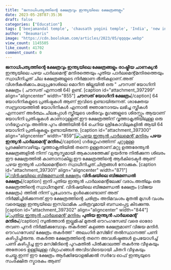 ```yaml
---
title: "ജനാധിപത്യത്തിന്റെ ക്ഷേത്രവും ഇന്ത്യയിലെ ക്ഷേത്രങ്ങളും"
date: 2023-05-28T07:35:36
draft: false
categories: ["Education"]
tags: ['beejamandal temple', 'chausath yogini temple', 'India', 'new indian parliament', 'old indian parliamet']
author: "Beaumaris"
image: "https://cdn.boolokam.com/articles/2023/05/qqqqw.webp"
view_count: 1145505
like_count: 41702
comment_count: 0
---
```


**ജനാധിപത്യത്തിന്റെ ക്ഷേത്രവും ഇന്ത്യയിലെ ക്ഷേത്രങ്ങളും** **രാഷ്ട്രീയ ചാണക്യൻ** ഇന്ത്യയിലെ പഴയ പാർലമെന്റ് മന്ദിരത്തെയും പുതിയ പാർലമെന്റ്മന്ദിരത്തെയും സ്വാധീനിച്ചത് ചില ക്ഷേത്രങ്ങളുടെ നിർമ്മാണ രീതികളാണ്.അത് വിശദീകരിക്കാം.മധ്യപ്രദേശിലെ മൊറീന ജില്ലയിൽ ഒരു " ചൗസത് യോഗിനി ക്ഷേത്രം ( ചൗസത് എന്നാൽ 64) ഉണ്ട്. [caption id="attachment_397299" align="aligncenter" width="855"][](https://cdn.boolokam.com/articles/2023/05/qqqqw.webp) **ചൗസത് യോഗിനി ക്ഷേത്രം**[/caption] 64 യോഗിനികളുടെ പ്രതിഷ്ഠകൾ ആണ് ഇവിടെ ഉണ്ടായിരുന്നത്. ശാക്തേയ സമ്പ്രദായത്തിൽ യോഗിനികൾ എന്നാൽ ജ്ഞാനോദയം ലഭിച്ച സ്ത്രീകൾ എന്നാണ് അർത്ഥം.ചിലപ്പോൾ സ്ത്രീയുടെ ശരീരവും മൃഗങ്ങളുടെ ശിരസ്സും ആയാണ് യോഗിനി പ്രതിഷ്ഠകൾ കാണാറുള്ളത്.ഈ ക്ഷേത്രത്തിന് വൃത്താകൃതിയിലുള്ള ഒരു ഗർഭഗൃഹവും അതിനു പുറം ഭിത്തിയിൽ 64 ചെറിയ ശ്രീകോവിലുകളിൽ ആയി 64 യോഗിനി പ്രതിഷ്ഠകളും ഉണ്ടായിരുന്നു. [caption id="attachment_397300" align="aligncenter" width="859"][![പഴയ ഇന്ത്യൻ പാർലമെന്റ് മന്ദിരം ](https://cdn.boolokam.com/articles/2023/05/fwweeeee.webp)](https://cdn.boolokam.com/articles/2023/05/fwweeeee.webp) **പഴയ ഇന്ത്യൻ പാർലമെന്റ് മന്ദിരം**[/caption] ഗർഭഗൃഹത്തിന്ന് ചുറ്റുമുള്ള പ്രദക്ഷിണവഴിയും വൃത്താകൃതിയിൽ തന്നെ ഉള്ളതാണ്.മറ്റു ഉത്തരേന്ത്യൻ ക്ഷേത്രങ്ങളിൽ നിന്ന് വ്യത്യസ്തമായി ആകാശത്തേക്ക് ഉയർന്നു നിൽക്കുന്ന ശിഖരം ഈ ക്ഷേത്രത്തിൽ കാണാനാകില്ല.ഈ ക്ഷേത്രത്തിന്റെ ആർകിടെക്ടർ ആണ് പഴയ ഇന്ത്യൻ പാർലമെന്റിനെ സ്വാധീനിച്ചത്.ചിത്രങ്ങൾ നോക്കുക. [caption id="attachment_397301" align="aligncenter" width="871"][![വിദിഷയിലെ ബിജമണ്ഡൽ ക്ഷേത്രം](https://cdn.boolokam.com/articles/2023/05/fwweertttt.webp)](https://cdn.boolokam.com/articles/2023/05/fwweertttt.webp) **വിദിഷയിലെ ബിജമണ്ഡൽ ക്ഷേത്രം**[/caption] ഇനി പുതിയ ഇന്ത്യൻ പാർലമെന്റിലേക്ക് വരാം.അതിലും ഒരു ക്ഷേത്രത്തിന്റെ സ്വാധീനമുണ്ട്. വിദിഷയിലെ ബിജമണ്ഡൽ ക്ഷേത്രം (വിജയ ക്ഷേത്രം) ത്തിൽ നിന്ന് പ്രചോദനം ഉൾക്കൊണ്ടാണ് അത് നിർമ്മിച്ചിരിക്കുന്നത്.ഈ ക്ഷേത്രത്തിന്റെ ചരിത്രം അടിമവംശം മുതൽ മുഗൾ വംശം വരെയുള്ള ഇന്ത്യയിലെ ഇസ്‌ലാമിക ചരിത്രവുമായി ബന്ധപ്പെട്ട കിടക്കുന്നു. [caption id="attachment_397302" align="aligncenter" width="844"][![പുതിയ ഇന്ത്യൻ പാർലമെന്റ് മന്ദിരം ](https://cdn.boolokam.com/articles/2023/05/dqqqww.webp)](https://cdn.boolokam.com/articles/2023/05/dqqqww.webp) **പുതിയ ഇന്ത്യൻ പാർലമെന്റ് മന്ദിരം**[/caption] സുൽത്താൻ ഇല്തുമിഷ് മുതൽ ഔറംഗസേബ് വരെ ഓരോ തവണ പുനർ നിർമ്മിക്കുമ്പോഴും തകർത്ത് കളഞ്ഞ ക്ഷേത്രമാണ് വിജയ മന്ദിർ. ഔറംഗസേബ് ക്ഷേത്രം തകർത്ത് ' അലംഗിർ മസ്ജിദ് തൽസ്ഥാനത്ത് പണി കഴിപ്പിച്ചിരുന്നു. തകർത്ത ക്ഷേത്രത്തിന്റെ തന്നെ അവശിഷ്ടങ്ങൾ ഉപയോഗിച്ച് പണി കഴിപ്പിച്ച ഈ മസ്ജിദിന്റെ പുറംമതിൽ പിൽക്കാലത്ത് തകർന്നു വീഴുകയും അതോടെ ഉള്ളിലുള്ള വിഗ്രഹങ്ങൾ അവിടവിടെയായി ചിതറി വീഴുകയും ചെയ്തു.ഇന്ന് ഈ ക്ഷേത്രം ആർക്കിയോളജിക്കൽ സർവേ ഓഫ് ഇന്ത്യയുടെ സംരക്ഷിത സ്മാരകം ആണ്
